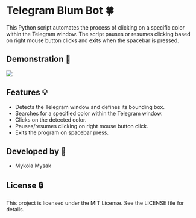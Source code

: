 # Telegram Blum Bot 🍀

This Python script automates the process of clicking on a specific color within the Telegram window. The script pauses or resumes clicking based on right mouse button clicks and exits when the spacebar is pressed.

## Demonstration 📱

![](https://media0.giphy.com/media/v1.Y2lkPTc5MGI3NjExbWIyeGFieWUzdXZtZDZueGlkdjVqbHVsaG9rbzB1bmd2MTc1dDh5MSZlcD12MV9pbnRlcm5hbF9naWZfYnlfaWQmY3Q9Zw/TfSSYYxGMRkpa9pUgI/giphy.gif)

## Features 💡

- Detects the Telegram window and defines its bounding box.
- Searches for a specified color within the Telegram window.
- Clicks on the detected color.
- Pauses/resumes clicking on right mouse button click.
- Exits the program on spacebar press.

## Developed by 👷 
- Mykola Mysak

## License 🔒
This project is licensed under the MIT License. See the LICENSE file for details.
